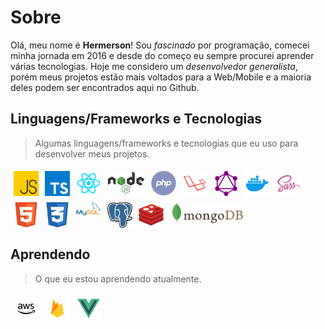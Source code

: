 # Sobre

Olá, meu nome é **Hermerson**! Sou _fascinado_ por programação, comecei minha jornada em 2016 e desde do começo eu sempre procurei aprender várias tecnologias. Hoje me considero um _desenvolvedor generalista_, porém meus projetos estão mais voltados para a Web/Mobile e a maioria deles podem ser encontrados aqui no Github.

## Linguagens/Frameworks e Tecnologias

> Algumas linguagens/frameworks e tecnologias que eu uso para desenvolver meus projetos.

<img width="40" align="left" style="margin: 5px" src="./assets/js.svg" title="JavaScript">
<img width="40" align="left" style="margin: 5px" src="./assets/typescript.jpeg" title="TypeScript">
<img width="40" align="left" style="margin: 5px" src="./assets/react.svg" title="React & React Native">
<img width="60" align="left" style="margin: 5px" src="./assets/nodejs.svg" title="NodeJS">
<img width="40" align="left" style="margin: 5px" src="./assets/php.svg" title="PHP">
<img width="40" align="left" style="margin: 5px" src="./assets/laravel.svg" title="Laravel">
<img width="40" align="left" style="margin: 5px" src="./assets/graphql.svg" title="GraphQL">
<img width="40" align="left" style="margin: 5px" src="./assets/docker.svg" title="Docker">
<img width="40" align="left" style="margin: 5px" src="./assets/sass.svg" title="SASS">
<img width="40" align="left" style="margin: 5px" src="./assets/html.svg" title="HTML">
<img width="40" align="left" style="margin: 5px" src="./assets/css.svg" title="CSS">
<img width="40" align="left" style="margin: 5px" src="./assets/mysql.svg" title="MySQL">
<img width="40" align="left" style="margin: 5px" src="./assets/postgres.png" title="Postgres">
<img width="40" align="left" src="./assets/redis.svg" style="margin: 5px" title="Redis">
<img width="120" style="margin: 5px" src="./assets/mongodb.svg" title="MongoDB">

## Aprendendo

> O que eu estou aprendendo atualmente.

<img width="40" align="left" style="margin: 5px" src="./assets/aws.svg" title="AWS">
<img width="40" align="left" style="margin: 5px" src="./assets/firebase.svg" title="Firebase">
<img width="40" src="./assets/vue.svg" style="margin: 5px" title="VueJS">